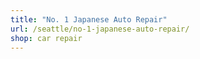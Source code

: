 ```yaml
---
title: "No. 1 Japanese Auto Repair"
url: /seattle/no-1-japanese-auto-repair/
shop: car repair
---
```

